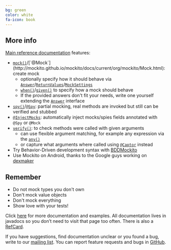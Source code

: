 ```yaml
---
bg: green
color: white
fa-icon: book
---
```


## More info

[Main reference documentation](http://mockito.github.io/mockito/docs/current/org/mockito/Mockito.html) features:

* [`mock()`](http://mockito.github.io/mockito/docs/current/org/mockito/Mockito.html#mock(java.lang.Class))/[`@Mock`](http://mockito.github.io/mockito/docs/current/org/mockito/Mock.html): create mock
     * optionally specify how it should behave via [`Answer`](http://mockito.github.io/mockito/docs/current/org/mockito/Mockito.html#field_summary)/[`ReturnValues`](http://mockito.github.io/mockito/docs/current/org/mockito/ReturnValues.html)/[`MockSettings`](http://mockito.github.io/mockito/docs/current/org/mockito/MockSettings.html)
     * [`when()`](http://mockito.github.io/mockito/docs/current/org/mockito/Mockito.html#when(T))/[`given()`](https://mockito.github.io/mockito/docs/current/org/mockito/BDDMockito.html#given(T)) to specify how a mock should behave
     * If the provided answers don't fit your needs, write one yourself extending the [`Answer`](http://mockito.github.io/mockito/docs/current/org/mockito/stubbing/Answer.html) interface
* [`spy()`](http://mockito.github.io/mockito/docs/current/org/mockito/Mockito.html#spy(T))/[`@Spy`](http://mockito.github.io/mockito/docs/current/org/mockito/Spy.html):
  partial mocking, real methods are invoked but still can be verified and stubbed
* [`@InjectMocks`](http://mockito.github.io/mockito/docs/current/org/mockito/InjectMocks.html): automatically inject mocks/spies fields annotated with `@Spy` or `@Mock`
* [`verify()`](http://mockito.github.io/mockito/docs/current/org/mockito/Mockito.html#verify(T)): to check methods were called with given arguments
    * can use flexible argument matching, for example any expression via the [`any()`](https://mockito.github.io/mockito/docs/current/org/mockito/Matchers.html#any())
    * or capture what arguments where called using [`@Captor`](http://mockito.github.io/mockito/docs/current/org/mockito/Captor.html) instead
* Try Behavior-Driven development syntax with [BDDMockito](http://mockito.github.io/mockito/docs/current/org/mockito/BDDMockito.html)
* Use Mockito on Android, thanks to the Google guys working on [dexmaker](https://code.google.com/p/dexmaker)

## Remember

* Do not mock types you don't own
* Don't mock value objects
* Don't mock everything
* Show love with your tests!

Click [here](http://mockito.github.io/mockito/docs/current/org/mockito/Mockito.html) for more documentation and examples.
All documentation lives in javadocs so you don’t need to visit that page too often.
There is also a [RefCard](http://refcardz.dzone.com/refcardz/mockito).

If you have suggestions, find documentation unclear or you found a bug, write to our [mailing list](http://groups.google.com/group/mockito).
You can report feature requests and bugs in [GitHub](https://github.com/mockito/mockito/issues).

